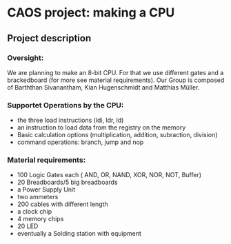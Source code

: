 
# CAOS project: making a CPU
## Project description

### Oversight:
We are planning to make an 8-bit CPU. For that we use different gates and a brackedboard (for more see material requirements). Our Group is composed of  Barththan Sivanantham, Kian Hugenschmidt and Matthias Müller.

### Supportet Operations by the CPU:
* the three load instructions (ldi, ldr, ld)
* an instruction to load data from the registry on the memory
* Basic calculation options (multiplication, addition, subraction, division)
* command operations: branch, jump and nop

### Material requirements:
* 100 Logic Gates each ( AND, OR, NAND, XOR, NOR, NOT, Buffer)
* 20 Breadboards/5 big breadboards
* a Power Supply Unit
* two ammeters
* 200 cables with different length
* a clock chip
* 4 memory chips
* 20 LED
* eventually a Solding station with equipment
<!--stackedit_data:
eyJoaXN0b3J5IjpbLTE2Njg2OTA0MDIsMTQ2NjkzNDEyNywxMz
A4NjU2MTAwLDEzMzEwMTM5MDksLTE4MDQxNzgyMjksLTkwMjE0
NTAxMywtMjEzOTExNDYyOCwxOTEyNTg4NzMzLDczMDk5ODExNl
19
-->